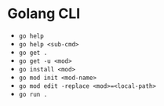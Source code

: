 # Golang CLI

* `go help`
* `go help <sub-cmd>`
* `go get .`
* `go get -u <mod>`
* `go install <mod>`
* `go mod init <mod-name>`
* `go mod edit -replace <mod>=<local-path>`
* `go run .`
